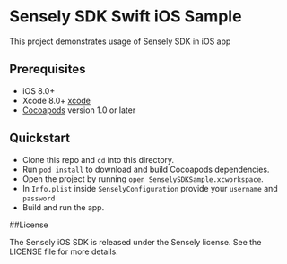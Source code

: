 # Sensely SDK Swift iOS Sample

This project demonstrates usage of Sensely SDK in iOS app

## Prerequisites
- iOS 8.0+
- Xcode 8.0+ [xcode]
- [Cocoapods][cocoapods] version 1.0 or later


## Quickstart

- Clone this repo and `cd` into this directory.
- Run `pod install` to download and build Cocoapods dependencies.
- Open the project by running `open SenselySDKSample.xcworkspace`.
- In `Info.plist` inside `SenselyConfiguration` provide your `username` and `password` 
- Build and run the app.

##License

The Sensely iOS SDK is released under the Sensely license. See the LICENSE file for more details.


[cocoapods]: https://cocoapods.org/
[xcode]: https://developer.apple.com/xcode/
